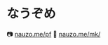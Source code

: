 # なうぞめ
<p>
📷 <a href="https://nauzo.me/pf/">nauzo.me/pf</a>
📒 <a href="https://nauzo.me/mk/">nauzo.me/mk/</a>
</p>
